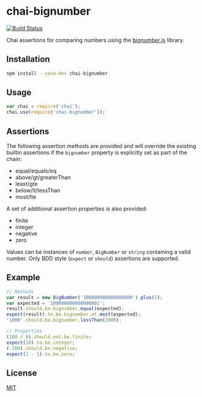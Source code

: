 # chai-bignumber
[![Build Status](https://travis-ci.org/asmarques/chai-bignumber.svg)](https://travis-ci.org/asmarques/chai-bignumber)

Chai assertions for comparing numbers using the  [bignumber.js](https://github.com/MikeMcl/bignumber.js) library.

## Installation

```bash
npm install --save-dev chai-bignumber
```

## Usage

```javascript
var chai = require('chai');
chai.use(require('chai-bignumber'));
```

## Assertions

The following assertion methods are provided and will override the existing
builtin assertions if the `bignumber` property is explicitly set as part of
the chain:
- equal/equals/eq
- above/gt/greaterThan
- least/gte
- below/lt/lessThan
- most/lte

A set of additional assertion properties is also provided:
- finite
- integer
- negative
- zero

Values can be instances of `number`, `BigNumber` or `string` containing a
valid number. Only BDD style (`expect` or `should`) assertions are supported.

## Example

```javascript
// Methods
var result = new BigNumber('100000000000000000').plus(1);
var expected = '100000000000000001';
result.should.be.bignumber.equal(expected);
expect(result).to.be.bignumber.at.most(expected);
'1000'.should.be.bignumber.lessThan(2000);

// Properties
(100 / 0).should.not.be.finite;
expect(10).to.be.integer;
(-100).should.be.negative;
expect(1 - 1).to.be.zero;
```

## License

[MIT](LICENSE)
